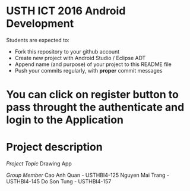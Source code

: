 USTH ICT 2016 Android Development
=====================================

Students are expected to:
* Fork this repository to your github account
* Create new project with Android Studio / Eclipse ADT
* Append name (and purpose) of your project to this README file
* Push your commits regularly, with **proper** commit messages

You can click on register button to pass throught the authenticate and login to the Application
=====================================


Project description
=====================================
*Project Topic*
Drawing App

*Group Member*
Cao Anh Quan - USTHBI4-125
Nguyen Mai Trang -USTHBI4-145
Do Son Tung - USTHBI4-157
